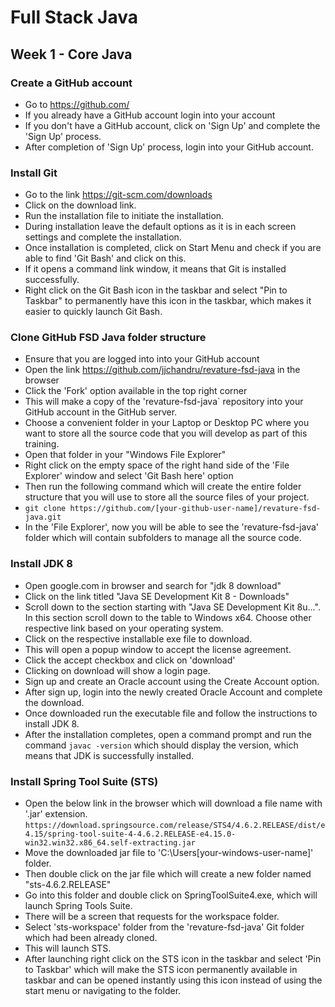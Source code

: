 # Full Stack Java

## Week 1 - Core Java

### Create a GitHub account
* Go to https://github.com/
* If you already have a GitHub account login into your account
* If you don't have a GitHub account, click on 'Sign Up' and complete the 'Sign Up' process.
* After completion of 'Sign Up' process, login into your GitHub account.

### Install Git
* Go to the link https://git-scm.com/downloads
* Click on the download link.
* Run the installation file to initiate the installation.
* During installation leave the default options as it is in each screen settings and complete the installation.
* Once installation is completed, click on Start Menu and check if you are able to find 'Git Bash' and click on this.
* If it opens a command link window, it means that Git is installed successfully.
* Right click on the Git Bash icon in the taskbar and select "Pin to Taskbar" to permanently have this icon in the taskbar, which makes it easier to quickly launch Git Bash.

### Clone GitHub FSD Java folder structure
* Ensure that you are logged into into your GitHub account
* Open the link https://github.com/jjchandru/revature-fsd-java in the browser
* Click the 'Fork' option available in the top right corner
* This will make a copy of the 'revature-fsd-java` repository into your GitHub account in the GitHub server.
* Choose a convenient folder in your Laptop or Desktop PC where you want to store all the source code that you will develop as part of this training.
* Open that folder in your "Windows File Explorer"
* Right click on the empty space of the right hand side of the 'File Explorer' window and select 'Git Bash here' option
* Then run the following command which will create the entire folder structure that you will use to store all the source files of your project.
* `git clone https://github.com/[your-github-user-name]/revature-fsd-java.git`
* In the 'File Explorer', now you will be able to see the 'revature-fsd-java' folder which will contain subfolders to manage all the source code.

### Install JDK 8
* Open google.com in browser and search for "jdk 8 download"
* Click on the link titled "Java SE Development Kit 8 - Downloads"
* Scroll down to the section starting with "Java SE Development Kit 8u...". In this section scroll down to the table to Windows x64. Choose other respective link based on your operating system.
* Click on the respective installable exe file to download.
* This will open a popup window to accept the license agreement.
* Click the accept checkbox and click on 'download'
* Clicking on download will show a login page.
* Sign up and create an Oracle account using the Create Account option.
* After sign up, login into the newly created Oracle Account and complete the download.
* Once downloaded run the executable file and follow the instructions to install JDK 8.
* After the installation completes, open a command prompt and run the command `javac -version` which should display the version, which means that JDK is successfully installed.

### Install Spring Tool Suite (STS)
* Open the below link in the browser which will download a file name with '.jar' extension.
`https://download.springsource.com/release/STS4/4.6.2.RELEASE/dist/e4.15/spring-tool-suite-4-4.6.2.RELEASE-e4.15.0-win32.win32.x86_64.self-extracting.jar`
* Move the downloaded jar file to 'C:\Users\[your-windows-user-name]' folder.
* Then double click on the jar file which will create a new folder named "sts-4.6.2.RELEASE"
* Go into this folder and double click on SpringToolSuite4.exe, which will launch Spring Tools Suite.
* There will be a screen that requests for the workspace folder.
* Select 'sts-workspace' folder from the 'revature-fsd-java' Git folder which had been already cloned.
* This will launch STS.
* After launching right click on the STS icon in the taskbar and select 'Pin to Taskbar' which will make the STS icon permanently available in taskbar and can be opened instantly using this icon instead of using the start menu or navigating to the folder.
